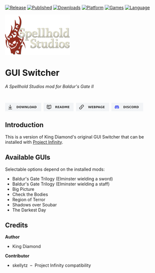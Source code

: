[![Release](https://img.shields.io/github/v/release/Spellhold-Studios/GUI-Switcher?include_prereleases&color=%2392403a)](https://github.com/Spellhold-Studios/GUI-Switcher/releases/latest)
[![Published](https://img.shields.io/github/release-date-pre/Spellhold-Studios/GUI-Switcher?display_date=published_at&label=published&color=%2392403a)](https://github.com/Spellhold-Studios/GUI-Switcher/releases/latest)
[![Downloads](https://img.shields.io/github/downloads/Spellhold-Studios/GUI-Switcher/total?color=%2392403a)](https://github.com/Spellhold-Studios/GUI-Switcher/releases)
[![Platform](https://img.shields.io/badge/platform-Project%20Infinity-%2392403a)](https://github.com/Spellhold-Studios/GUI-Switcher/releases)
[![Games](https://img.shields.io/badge/games-BG2%20%a0%20BGT-%2392403a)](https://github.com/Spellhold-Studios/GUI-Switcher/releases)
[![Language](https://img.shields.io/badge/language-en%20%a0%20cs%20%a0%20de%20%a0%20es%20%a0%20fr%20%a0%20it%20%a0%20pl-%2392403a)](https://github.com/Spellhold-Studios/GUI-Switcher/releases)

<!--
Badges white space separator: %20%a0%20
Badges ":" (colon) symbol: %3A
Badges "-" (hyphen) symbol: --
Games full list: BG1 BG2 BGT BG%3AEE SoD BG2%3AEE EET IWD1 IWD2 IWD%3AEE PST PST%3AEE
IETF language tags: https://spellhold-studios.github.io/readmes/template-basic/ietf-lang-tags.pdf
Why some badges update slowly: https://github.com/pujux/badge-it/issues/78
-->

<picture>
  <source media="(prefers-color-scheme: dark)" srcset="https://raw.githubusercontent.com/Spellhold-Studios/Spellhold-Studios.github.io/main/assets/images/shs-corner-logo.svg" />
  <source media="(prefers-color-scheme: light)" srcset="https://raw.githubusercontent.com/Spellhold-Studios/Spellhold-Studios.github.io/main/assets/images/shs-corner-logo.svg" />
  <img alt="SHS logo" src="https://raw.githubusercontent.com/Spellhold-Studios/Spellhold-Studios.github.io/main/assets/images/shs-corner-logo.svg" width="212" height="132">
</picture>

# GUI Switcher

*A Spellhold Studios mod for Baldur's Gate&nbsp;II*

<br>

[<img alt="Download" src="https://raw.githubusercontent.com/Spellhold-Studios/Spellhold-Studios.github.io/main/assets/buttons/download.svg" height="28">](https://github.com/Spellhold-Studios/GUI-Switcher/releases/latest)&nbsp;
[<img alt="Readme" src="https://raw.githubusercontent.com/Spellhold-Studios/Spellhold-Studios.github.io/main/assets/buttons/readme.svg" height="28">](https://github.com/Spellhold-Studios/GUI-Switcher#readme)&nbsp;
[<img alt="Webpage" src="https://raw.githubusercontent.com/Spellhold-Studios/Spellhold-Studios.github.io/main/assets/buttons/webpage.svg" height="28">](https://spellhold-studios.github.io/)&nbsp;
[<img alt="Discord" src="https://raw.githubusercontent.com/Spellhold-Studios/Spellhold-Studios.github.io/main/assets/buttons/discord-blue.svg" height="28">](https://discord.gg/pE2Njbdb2a)

## Introduction

This is a version of King Diamond's original GUI Switcher that can be installed with [Project Infinity](https://github.com/ALIENQuake/ProjectInfinity).

## Available GUIs

Selectable options depend on the installed mods:

- Baldur's Gate Trilogy (Elminster wielding a sword)
- Baldur's Gate Trilogy (Elminster wielding a staff)
- Big Picture
- Check the Bodies
- Region of Terror
- Shadows over Soubar
- The Darkest Day

## Credits

<!-- double space after each credits **Heading** if you don't need lists -->

**Author**  

- King Diamond

**Contributor**  

- skellytz &nbsp;&ndash;&nbsp; Project Infinity compatibility
